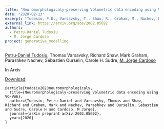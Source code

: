 ```yaml
---
title: "Neuromorphologicaly-preserving Volumetric data encoding using VQ-VAE"
date: "2020-02-13"
excerpt: "Tudosiu, P.D., Varsavsky, T., Shaw, R., Graham, M., Nachev, P., Ourselin, S., Sudre, C.H. and Cardoso, M.J., 2020. arXiv preprint arXiv:2002.05692."
external_link: https://arxiv.org/abs/2002.05692
authors:
  - Petru-Daniel Tudosiu
  - M. Jorge Cardoso
project: generative_modelling
---
```


[Petru-Daniel Tudosiu](/people/daniel_tudosiu), Thomas Varsavsky, Richard Shaw, Mark Graham, Parashkev Nachev, Sébastien Ourselin, Carole H. Sudre, [M. Jorge Cardoso](/people/jorge_cardoso)

In Arxiv

<a href="{{page.external_link}}" target="_blank"> Download </a>

```
@article{tudosiu2020neuromorphologicaly,
  title={Neuromorphologicaly-preserving Volumetric data encoding using VQ-VAE},
  author={Tudosiu, Petru-Daniel and Varsavsky, Thomas and Shaw, Richard and Graham, Mark and Nachev, Parashkev and Ourselin, Sebastien and Sudre, Carole H and Cardoso, M Jorge},
  journal={arXiv preprint arXiv:2002.05692},
  year={2020}
}
```
